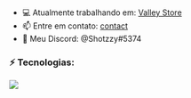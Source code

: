 
- 💻 Atualmente trabalhando em: [Valley Store](https://santagroup.com.br)
- 📫 Entre em contato: [contact](valleystoreatendimento@gmail.com)
- 📱 Meu Discord: @Shotzzy#5374 

### ⚡ Tecnologias:
<a href="https://skillicons.dev">
    <img src="https://skillicons.dev/icons?i=js,lua,ts,nodejs,mongodb,mysql" />
</a>
